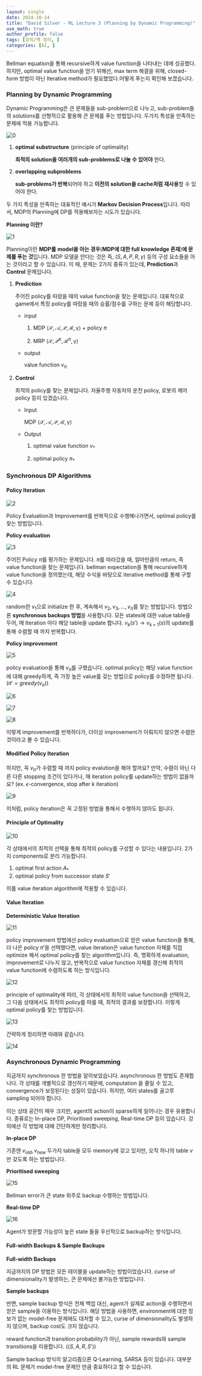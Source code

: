 ```yaml
---
layout: single
date: 2024-10-14
title: "David Silver - RL Lecture 3 (Planning by Dynamic Programming)"
use_math: true
author_profile: false
tags: [강의/책 정리, ]
categories: [AI, ]
---
```


Bellman equation을 통해 recursive하게 value function을 나타내는 데에 성공했다. 하지만, optimal value function을 얻기 위해선, max term 해결을 위해, closed-form 방법이 아닌 Iterative method가 필요했었다.어떻게 푸는지 확인해 보겠습니다.



### **Planning by Dynamic Programming**


Dynamic Programming은 큰 문제들을 sub-problem으로 나누고, sub-problem들의 solutions를 선형적으로 활용해 큰 문제를 푸는 방법입니다. 두가지 특성을 만족하는 문제에 적용 가능합니다.


![0](/assets/img/2024-10-14-David-Silver---RL-Lecture-3-(Planning-by-Dynamic-Programming).md/0.png)

1. **optimal substructure** (principle of optimality)

	**최적의 solution을 여러개의 sub-problems로 나눌 수 있어야** 한다.

2. **overlapping subproblems**

	**sub-problems가 반복**되어야 하고 **이전의 solution을 cache처럼 재사용**할 수 있어야 한다.


두 가지 특성을 만족하는 대표적인 예시가 **Markov Decision Process**입니다. 따라서, MDP의 Planning에 DP를 적용해보자는 시도가 있습니다.


**Planning 이란?**


![1](/assets/img/2024-10-14-David-Silver---RL-Lecture-3-(Planning-by-Dynamic-Programming).md/1.png)


Planning이란 **MDP를** **model을 아는 경우**(**MDP에 대한 full knowledge 존재**)**에 문제를 푸는 것**입니다. MDP 모델을 안다는 것은 즉, $(S,A,P,R,\gamma)$ 등의 구성 요소들을 아는 것이라고 할 수 있습니다. 이 때, 문제는 2가지 종류가 있는데, **Prediction**과 **Control** 문제입니다.

1. **Prediction**

	주어진 policy를 따랐을 때의 value function을 찾는 문제입니다. 대표적으로 game에서 특정 policy를 따랐을 때의 승률/점수를 구하는 문제 등이 해당합니다.

	- input

		1) MDP $\langle\mathcal{S,A,P,R,\gamma}\rangle$ + policy $\pi$


		2) MRP $\langle\mathcal{S,P^\pi,R^\pi,\gamma}\rangle$

	- output

		value function $v_\pi$

2. **Control**

	최적의 policy를 찾는 문제입니다. 자율주행 자동차의 운전 policy, 로봇의 제어 policy 등이 있겠습니다.

	- Input

		MDP $\langle\mathcal{S,A,P,R,\gamma}\rangle$

	- Output

		1) optimal value function $v_*$


		2) optimal policy $\pi_*$



### **Synchronous DP Algorithms**



#### Policy Iteration


![2](/assets/img/2024-10-14-David-Silver---RL-Lecture-3-(Planning-by-Dynamic-Programming).md/2.png)


Policy Evaluation과 Improvement를 반복적으로 수행해나가면서, optimal policy를 찾는 방법입니다. 


**Policy evaluation**


![3](/assets/img/2024-10-14-David-Silver---RL-Lecture-3-(Planning-by-Dynamic-Programming).md/3.png)


주어진 Policy $\pi$를 평가하는 문제입니다. $\pi$를 따라갔을 때, 얼마만큼의 return, 즉 value function을 찾는 문제입니다. bellman expectation을 통해 recursive하게 value function을 정의했는데, 해당 수식을 바탕으로 iterative method를 통해 구할 수 있습니다. 


![4](/assets/img/2024-10-14-David-Silver---RL-Lecture-3-(Planning-by-Dynamic-Programming).md/4.png)


random한 $v_1$으로 initialize 한 후, 계속해서 $v_2,v_3,...,v_\pi$를 찾는 방법입니다. 방법으론 **synchronous backups 방법**을 사용합니다. 모든 states에 대한 value table을 두어, 매 Iteration 마다 해당 table을 update 합니다. $v_k(s') \rightarrow v_{k+1}(s)$의 update를 통해 수렴할 때 까지 반복합니다.


**Policy improvement**


![5](/assets/img/2024-10-14-David-Silver---RL-Lecture-3-(Planning-by-Dynamic-Programming).md/5.png)


policy evaluation을 통해 $v_\pi$를 구했습니다. optimal policy는 해당 value function에 대해 greedy하게, 즉 가장 높은 value를 갖는 방법으로 policy를 수정하면 됩니다.  ($\pi'=greedy(v_\pi)$)


![6](/assets/img/2024-10-14-David-Silver---RL-Lecture-3-(Planning-by-Dynamic-Programming).md/6.png)


![7](/assets/img/2024-10-14-David-Silver---RL-Lecture-3-(Planning-by-Dynamic-Programming).md/7.png)


![8](/assets/img/2024-10-14-David-Silver---RL-Lecture-3-(Planning-by-Dynamic-Programming).md/8.png)


이렇게 improvement를 반복하다가, 더이상 improvement가 이뤄지지 않으면 수렴한 것이라고 볼 수 있습니다.



#### **Modified Policy Iteration**


하지만, 꼭 $v_\pi$가 수렴할 때 까지 policy evalution을 해야 할까요? 만약, 수렴이 아닌 다른 다른 stopping 조건이 있다거나, 매 iteration policy를 update하는 방법이 없을까요? (ex. $\epsilon$-convergence, stop after k iteration)


![9](/assets/img/2024-10-14-David-Silver---RL-Lecture-3-(Planning-by-Dynamic-Programming).md/9.png)


이처럼, policy iteration은 꼭 고정된 방법을 통해서 수행하지 않아도 됩니다.



#### **Principle of Optimality**


![10](/assets/img/2024-10-14-David-Silver---RL-Lecture-3-(Planning-by-Dynamic-Programming).md/10.png)


각 상태에서의 최적의 선택을 통해 최적의 policy를 구성할 수 있다는 내용입니다. 2가지 components로 분리 가능합니다. 

1. optimal first action $A_*$
2. optimal policy from successor state $S'$

이를 value iteration algorithm에 적용할 수 있습니다.



#### Value Iteration


**Deterministic Value Iteration**


![11](/assets/img/2024-10-14-David-Silver---RL-Lecture-3-(Planning-by-Dynamic-Programming).md/11.png)


policy improvement 방법에선 policy evaluation으로 얻은 value function을 통해, 더 나은 policy $\pi'$을 선택했다면, value iteration은 value function 자체를 직접 optimize 해서 optimal policy를 찾는 algorithm입니다. 즉, 명확하게 evaluation, improvement로 나누지 않고, 반복적으로 value function 자체를 갱신해 최적의 value function에 수렴하도록 하는 방식입니다.


![12](/assets/img/2024-10-14-David-Silver---RL-Lecture-3-(Planning-by-Dynamic-Programming).md/12.png)


principle of optimality에 따라, 각 상태에서의 최적의 value function을 선택하고, 그 다음 상태에서도 최적의 policy를 따를 때, 최적의 결과를 보장합니다. 이렇게 optimal policy를 찾는 방법입니다.


![13](/assets/img/2024-10-14-David-Silver---RL-Lecture-3-(Planning-by-Dynamic-Programming).md/13.png)


간략하게 정리하면 아래와 같습니다.


![14](/assets/img/2024-10-14-David-Silver---RL-Lecture-3-(Planning-by-Dynamic-Programming).md/14.png)



### Asynchronous Dynamic Programming


지금까지 synchronous 한 방법을 알아보았습니다. asynchronous 한 방법도 존재합니다. 각 상태를 개별적으로 갱신하기 때문에, computation 을 줄일 수 있고, convergence가 보장된다는 성질이 있습니다. 하지만, 여러 states를 골고루 sampling 되어야 합니다.


이는 상태 공간이 매우 크지만, agent의 action이 sparse하게 일어나는 경우 유용합니다. 종류로는 In-place DP, Prioritised sweeping, Real-time DP 등이 있습니다. 강의에선 각 방법에 대해 간단하게만 정리합니다.


**In-place DP**


기존엔 $v_{old},v_{new}$ 두가지 table을 모두 memory에 갖고 있지만, 오직 하나의 table $v$만 갖도록 하는 방법입니다.


**Prioritised sweeping**


![15](/assets/img/2024-10-14-David-Silver---RL-Lecture-3-(Planning-by-Dynamic-Programming).md/15.png)


Bellman error가 큰 state 위주로 backup 수행하는 방법입니다.


**Real-time DP**


![16](/assets/img/2024-10-14-David-Silver---RL-Lecture-3-(Planning-by-Dynamic-Programming).md/16.png)


Agent가 방문할 가능성이 높은 state 들을 우선적으로 backup하는 방식입니다.



#### Full-width Backups & Sample Backups


**Full-width Backups**


지금까지의 DP 방법은 모든 테이블을 update하는 방법이었습니다. curse of dimensionality가 발생하는, 큰 문제에선 불가능한 방법입니다. 


**Sample backups**


반면, sample backup 방식은 전체 백업 대신, agent가 실제로 action을 수행하면서 얻은 sample을 이용하는 방식입니다. 해당 방법을 사용하면, environment에 대한 정보가 없는 model-free 문제에도 대처할 수 있고, curse of dimensionality도 발생하지 않으며, backup cost도 크지 않습니다. 


reward function과 transition probability가 아닌, sample rewards와 sample transitions을 이용합니다. ($\langle{S,A,R,S'}\rangle$)


Sample backup 방식의 알고리즘으론 Q-Learning, SARSA 등이 있습니다. 대부분의 RL 문제가 model-free 문제인 만큼 중요하다고 할 수 있습니다.

